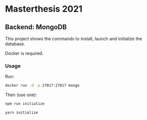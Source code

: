 # Masterthesis 2021

## Backend: MongoDB

This project shows the commands to install, launch and initialize the database.

Docker is required.

### Usage

Run:

```bash
docker run -d -p 27017:27017 mongo
```

Then (use one):

```bash
npm run initialize

yarn initialize
```
